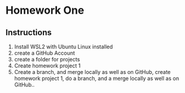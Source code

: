 # Homework One
## Instructions
1. Install WSL2 with Ubuntu Linux installed
2. create a GitHub Account
3. create a folder for projects
4. Create homework project 1
5. Create a branch, and merge locally as well as on GitHub, create homework project 1, do a branch, and a merge locally as well as on GitHub..
